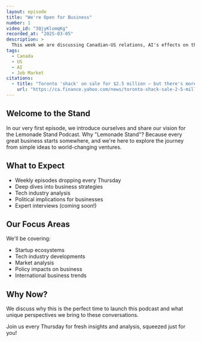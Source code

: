 ```yaml
---
layout: episode
title: "We're Open for Business"
number: 1
video_id: "3QjyKlomqKg"
recorded_at: "2025-03-05"
description: >
  This week we are discussing Canadian-US relations, AI's effects on the job market, and why you maybe shouldn't cancel those plans.
tags:
  - Canada
  - US
  - AI
  - Job Market
citations:
  - title: "Toronto 'shack' on sale for $2.5 million — but there's more to the story"
    url: "https://ca.finance.yahoo.com/news/toronto-shack-sale-2-5-million-theres-story-192739524.html"
---
```


## Welcome to the Stand
In our very first episode, we introduce ourselves and share our vision for the Lemonade Stand Podcast. Why "Lemonade Stand"? Because every great business starts somewhere, and we're here to explore the journey from simple ideas to world-changing ventures.

## What to Expect
- Weekly episodes dropping every Thursday
- Deep dives into business strategies
- Tech industry analysis
- Political implications for businesses
- Expert interviews (coming soon!)

## Our Focus Areas
We'll be covering:
- Startup ecosystems
- Tech industry developments
- Market analysis
- Policy impacts on business
- International business trends

## Why Now?
We discuss why this is the perfect time to launch this podcast and what unique perspectives we bring to these conversations.

Join us every Thursday for fresh insights and analysis, squeezed just for you!